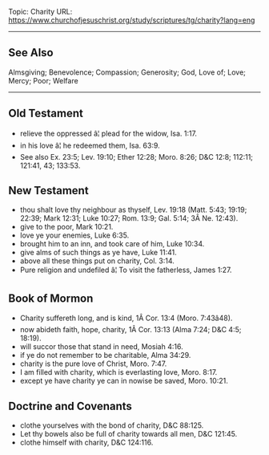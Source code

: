 Topic: Charity
URL: https://www.churchofjesuschrist.org/study/scriptures/tg/charity?lang=eng

---

## See Also

Almsgiving; Benevolence; Compassion; Generosity; God, Love of; Love; Mercy; Poor; Welfare

---

## Old Testament

- relieve the oppressed â¦ plead for the widow, Isa. 1:17.
- in his love â¦ he redeemed them, Isa. 63:9.
- See also Ex. 23:5; Lev. 19:10; Ether 12:28; Moro. 8:26; D&C 12:8; 112:11; 121:41, 43; 133:53.

## New Testament

- thou shalt love thy neighbour as thyself, Lev. 19:18 (Matt. 5:43; 19:19; 22:39; Mark 12:31; Luke 10:27; Rom. 13:9; Gal. 5:14; 3Â Ne. 12:43).
- give to the poor, Mark 10:21.
- love ye your enemies, Luke 6:35.
- brought him to an inn, and took care of him, Luke 10:34.
- give alms of such things as ye have, Luke 11:41.
- above all these things put on charity, Col. 3:14.
- Pure religion and undefiled â¦ To visit the fatherless, James 1:27.

## Book of Mormon

- Charity suffereth long, and is kind, 1Â Cor. 13:4 (Moro. 7:43â48).
- now abideth faith, hope, charity, 1Â Cor. 13:13 (Alma 7:24; D&C 4:5; 18:19).
- will succor those that stand in need, Mosiah 4:16.
- if ye do not remember to be charitable, Alma 34:29.
- charity is the pure love of Christ, Moro. 7:47.
- I am filled with charity, which is everlasting love, Moro. 8:17.
- except ye have charity ye can in nowise be saved, Moro. 10:21.

## Doctrine and Covenants

- clothe yourselves with the bond of charity, D&C 88:125.
- Let thy bowels also be full of charity towards all men, D&C 121:45.
- clothe himself with charity, D&C 124:116.

